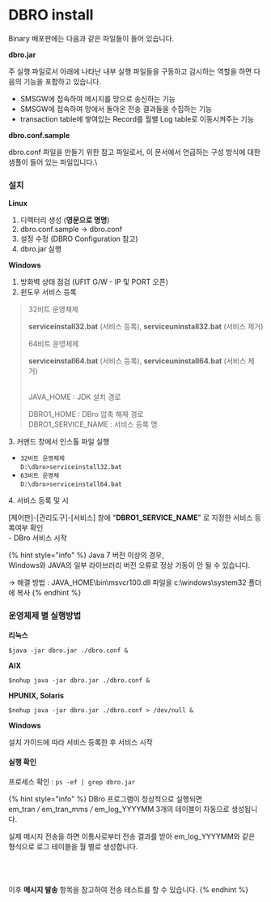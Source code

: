 # DBRO install

Binary 배포판에는 다음과 같은 파일들이 들어 있습니다.

**dbro.jar**

주 실행 파일로서 아래에 나타난 내부 실행 파일들을 구동하고 감시하는 역할을 하면 다음의 기능을 포함하고 있습니다.

* SMSGW에 접속하여 메시지를 망으로 송신하는 기능
* SMSGW에 접속하여 망에서 돌아온 전송 결과들을 수집하는 기능
* transaction table에 쌓여있는 Record를 월별 Log table로 이동시켜주는 기능

**dbro.conf.sample**

dbro.conf 파일을 만들기 위한 참고 파일로서, 이 문서에서 언급하는 구성 방식에 대한 샘플이 들어 있는 파일입니다.\


### 설치

**Linux**

1. 디렉터리 생성 (**영문으로 명명**)
2. dbro.conf.sample -> dbro.conf
3. 설정 수정 (DBRO Configuration 참고)
4. dbro.jar 실행

**Windows**

1. 방화벽 상태 점검 (UFIT G/W - IP 및 PORT 오픈)
2. 윈도우 서비스 등록

> 32비트 운영체제
>
> &#x20;    **serviceinstall32.bat** (서비스 등록), **serviceuninstall32.bat** (서비스 제거)
>
> 64비트 운영체제
>
> &#x20;   **serviceinstall64.bat** (서비스 등록), **serviceuninstall64.bat** (서비스 제거)
>
> \
> JAVA\_HOME : JDK 설치 경로
>
> DBRO1\_HOME : DBro 압축 해제 경로\
> DBRO1\_SERVICE\_NAME : 서비스 등록 명&#x20;

&#x20; 3\. 커맨드 창에서 인스톨 파일 실행

* `32비트 운영체제`\
  &#x20;`D:\dbro>serviceinstall32.bat`
* `63비트 운영체`\
  &#x20;`D:\dbro>serviceinstall64.bat`

&#x20; 4\. 서비스 등록 및 시

\[제어판]-\[관리도구]-\[서비스] 창에 "**DBRO1\_SERVICE\_NAME**" 로 지정한 서비스 등록여부 확인 \
\- DBro 서비스 시작

{% hint style="info" %}
Java 7 버전 이상의 경우,\
Windows와 JAVA의 일부 라이브러리 버전 오류로 정상 기동이 안 될 수 있습니다.

→ 해결 방법 : JAVA\_HOME\bin\msvcr100.dll 파일을 c:\windows\system32 폴더에 복사
{% endhint %}



### 운영체제 별 실행방법

**리눅스**

`$java -jar dbro.jar ./dbro.conf &`

**AIX**

`$nohup java -jar dbro.jar ./dbro.conf &`

**HPUNIX, Solaris**

`$nohup java -jar dbro.jar ./dbro.conf > /dev/null &`

**Windows**

설치 가이드에 따라 서비스 등록한 후 서비스 시작



#### 실행 확인

프로세스 확인 : `ps -ef | grep dbro.jar`&#x20;



{% hint style="info" %}
DBro 프로그램이 정상적으로 실행되면 \
em\_tran _/_ em\_tran\_mms _/_ em\_log\_YYYYMM 3개의 테이블이 자동으로 생성됩니다.

실제 메시지 전송을 하면 이통사로부터 전송 결과를 받아 em\_log\_YYYYMM와 같은 형식으로 로그 테이블을 월 별로 생성합니다.

\
\
\
이후 **메시지 발송** 항목을 참고하여 전송 테스트를 할 수 있습니다.
{% endhint %}





